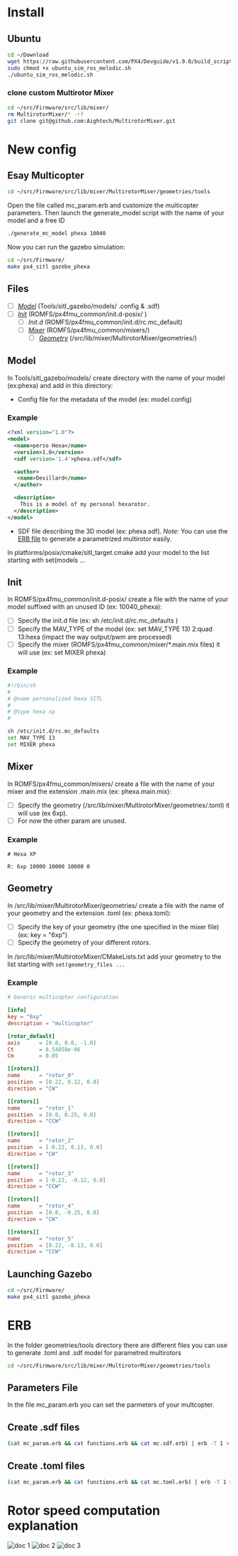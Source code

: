 # Install
## Ubuntu
```bash
cd ~/Download
wget https://raw.githubusercontent.com/PX4/Devguide/v1.9.0/build_scripts/ubuntu_sim_ros_melodic.sh
sudo chmod +x ubuntu_sim_ros_melodic.sh
./ubuntu_sim_ros_melodic.sh
```

### clone custom Multirotor Mixer
```bash
cd ~/src/Firmware/src/lib/mixer/
rm MultirotorMixer/* -rf
git clone git@github.com:Aightech/MultirotorMixer.git
```


# New config
## Esay Multicopter
```bash
cd ~/src/Firmware/src/lib/mixer/MultirotorMixer/geometries/tools
```
Open the file called mc_param.erb and customize the multicopter parameters.
Then launch the generate_model script with the name of your model and a free ID
```bash
./generate_mc_model phexa 10040 
```
Now you can run the gazebo simulation:
```bash
cd ~/src/Firmware/
make px4_sitl gazebo_phexa
```

## Files
- [ ] [*Model*](#Model) (Tools/sitl_gazebo/models/ .config & .sdf)
- [ ] [*Init*](#Init) (ROMFS/px4fmu_common/init.d-posix/ )
    - [ ] *Init.d* (ROMFS/px4fmu_common/init.d/rc.mc_default)
    - [ ] [*Mixer*](#Mixer) (ROMFS/px4fmu_common/mixers/)
        - [ ] [*Geometry*](#Geometry) (/src/lib/mixer/MultirotorMixer/geometries/)

## Model
In Tools/sitl_gazebo/models/ create directory with the name of your model (ex:phexa) and add in this directory: 
- Config file for the metadata of the model (ex: model.config)
### Example
```xml
<?xml version="1.0"?>
<model>
  <name>perso Hexa</name>
  <version>1.0</version>
  <sdf version='1.4'>phexa.sdf</sdf>

  <author>
   <name>Devillard</name>
  </author>

  <description>
    This is a model of my personal hexarotor.
  </description>
</model>
```
- SDF file describing the 3D model (ex: phexa.sdf). *Note:* You can use the [ERB file](#ERB) to generate a parametrized multirotor easily.

In platforms/posix/cmake/sitl_target.cmake add your model to the list starting with set(models ... 

## Init
In ROMFS/px4fmu_common/init.d-posix/ create a file with the name of your model suffixed with an unused ID (ex: 10040_phexa):
- [ ] Specify the init.d file (ex: sh /etc/init.d/rc.mc_defaults )
- [ ] Specify the MAV_TYPE of the model (ex: set MAV_TYPE 13) 2:quad 13:hexa (impact the way output/pwm are processed)
- [ ] Specify the mixer (ROMFS/px4fmu_common/mixer/*.main.mix files) it will use (ex: set MIXER phexa)

### Example
```bash
#!/bin/sh
#
# @name personalized hexa SITL
#
# @type hexa xp
#

sh /etc/init.d/rc.mc_defaults
set MAV_TYPE 13
set MIXER phexa
```

## Mixer
In ROMFS/px4fmu_common/mixers/ create a file with the name of your mixer and the extension .main.mix (ex: phexa.main.mix):
- [ ] Specify the geometry (/src/lib/mixer/MultirotorMixer/geometries/.toml) it will use (ex 6xp).
- [ ] For now the other param are unused.

### Example 
```
# Hexa XP

R: 6xp 10000 10000 10000 0
```
## Geometry
In /src/lib/mixer/MultirotorMixer/geometries/ create a file with the name of your geometry and the extension .toml (ex: phexa.toml):
- [ ] Specify the key of your geometry (the one specified in the mixer file) (ex: key = "6xp")
- [ ] Specify the geometry of your different rotors.

In /src/lib/mixer/MultirotorMixer/CMakeLists.txt add your geometry to the list starting with `set(geometry_files ...`
### Example
```toml
# Generic multicopter configuration

[info]
key = "6xp"
description = "multicopter"

[rotor_default]
axis      = [0.0, 0.0, -1.0]
Ct        = 8.54858e-06
Cm        = 0.05

[[rotors]]
name      = "rotor_0"
position  = [0.22, 0.12, 0.0]
direction = "CW"

[[rotors]]
name      = "rotor_1"
position  = [0.0, 0.25, 0.0]
direction = "CCW"

[[rotors]]
name      = "rotor_2"
position  = [-0.22, 0.13, 0.0]
direction = "CW"

[[rotors]]
name      = "rotor_3"
position  = [-0.22, -0.12, 0.0]
direction = "CCW"

[[rotors]]
name      = "rotor_4"
position  = [0.0, -0.25, 0.0]
direction = "CW"

[[rotors]]
name      = "rotor_5"
position  = [0.22, -0.13, 0.0]
direction = "CCW"
```

## Launching Gazebo
```bash
cd ~/src/Firmware/
make px4_sitl gazebo_phexa
```

# ERB
In the folder geometries/tools directory there are different files you can use to generate .toml and .sdf model for parametred multirotors

```bash
cd ~/src/Firmware/src/lib/mixer/MultirotorMixer/geometries/tools
```
## Parameters File
In the file mc_param.erb you can set the parmeters of your multcopter.

## Create .sdf files
```bash
(cat mc_param.erb && cat functions.erb && cat mc.sdf.erb) | erb -T 1 > ~/src/Firmware/Tools/sitl_gazebo/models/phexa/phexa.sdf
```

## Create .toml files
```bash
(cat mc_param.erb && cat functions.erb && cat mc.toml.erb) | erb -T 1 > ~/src/Firmware/src/lib/mixer/MultirotorMixer/geometries/phexa.toml
```

# Rotor speed computation explanation
![doc 1](docs/px4.png)
![doc 2](docs/drone.png)
![doc 3](docs/drone2.png)

